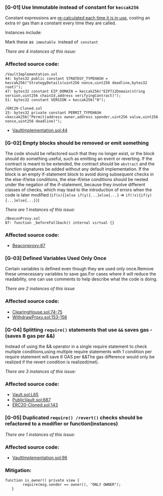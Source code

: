 ### [G-01] Use Immutable instead of constant for `keccak256`

Constant expressions are [re-calculated each time it is in use]([https://github.com/ethereum/solidity/issues/9232](https://github.com/ethereum/solidity/issues/9232)), costing an extra `97` gas than a constant every time they are called.

Instances include:

Mark these as  `immutable`  instead of  `constant`

*There are 4 instances of this issue:*

### Affected source code:

```solidity
/VaultImplementation.sol
44: bytes32 public constant STRATEGY_TYPEHASH = keccak256("StrategyDetails(uint256 nonce,uint256 deadline,bytes32 root)");
47: bytes32 constant EIP_DOMAIN = keccak256("EIP712Domain(string version,uint256 chainId,address verifyingContract)");
51: bytes32 constant VERSION = keccak256("0");

/ERC20-Cloned.sol
15: bytes32 private constant PERMIT_TYPEHASH =keccak256("Permit(address owner,address spender,uint256 value,uint256 nonce,uint256 deadline)");
```

- [VaultImplementation.sol:44](https://github.com/code-423n4/2023-01-astaria/blob/main/src/VaultImplementation.sol#L44)

### [G-02] Empty blocks should be removed or emit something

The code should be refactored such that they no longer exist, or the block should do something useful, such as emitting an event or reverting. If the contract is meant to be extended, the contract should be `abstract` and the function signatures be added without any default implementation. If the block is an empty if-statement block to avoid doing subsequent checks in the else-if/else conditions, the else-if/else conditions should be nested under the negation of the if-statement, because they involve different classes of checks, which may lead to the introduction of errors when the code is later modified (`if(x){}else if(y){...}else{...}` => `if(!x){if(y){...}else{...}}`)

*There are 1 instances of this issue:*

```solidity
/BeaconProxy.sol
87: function _beforeFallback() internal virtual {}
```

### Affected source code:

- [Beaconproxy:87](https://github.com/code-423n4/2023-01-astaria/blob/main/src/BeaconProxy.sol#L87)

### [G-03] Defined Variables Used Only Once

Certain variables is defined even though they are used only once.Remove these unnecessary variables to save gas.For cases where it will reduce the readability, one can use comments to help describe what the code is doing.

*There are 2 instances of this issue*

### Affected source code:

- [ClearingHouse.sol:74-75](https://github.com/code-423n4/2023-01-astaria/blob/main/src/ClearingHouse.sol#L74-#L75)
- [WithdrawProxy.sol:153-156](https://github.com/code-423n4/2023-01-astaria/blob/main/src/WithdrawProxy.sol#L153-#L156)

### [G-04] Splitting `require()` statements that use `&&` saves gas - (saves 8 gas per &&)

Instead of using the && operator in a single require statement to check multiple conditions,using multiple require statements with 1 condition per require statement will save 8 GAS per &&The gas difference would only be realized if the revert condition is realized(met).

*There are 3 instances of this issue:*

### Affected source code:

- [Vault.sol:L65](https://github.com/code-423n4/2023-01-astaria/blob/main/src/Vault.sol#L65)
- [PublicVault.sol:687](https://github.com/code-423n4/2023-01-astaria/blob/main/src/PublicVault.sol#L687)
- [ERC20-Cloned.sol:143](https://github.com/AstariaXYZ/astaria-gpl/blob/4b49fe993d9b807fe68b3421ee7f2fe91267c9ef/src/ERC20-Cloned.sol#L143)

### [G-05] Duplicated `require() /revert()` checks should be refactored to a modifier or function(instances)

*There are 1 instances of this issue:*

### Affected source code:

- [VaultImplementation.sol:96](https://github.com/code-423n4/2023-01-astaria/blob/main/src/VaultImplementation.sol#L96)

### Mitigation:

```solidity
function is_owner() private view {
        require(msg.sender == owner(), "ONLY OWNER");
   }
```